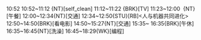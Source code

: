 
10:52
10:52~11:12 {NT}[self_clean]
11:12~11:22 {BRK}[TV]
11:23~12:00  {NT}[午餐]
12:00~12:34{NT}[交通]
12:34~12:50{STU}[RB]<人与机器共同进化>
12:50~14:50{BRK}[看电影]
14:50~15:27{NT}[交通]
15:35~ 16:35{BRK}[午休]
16:35~16:45{NT}[洗澡]
16:45~18:29{WK}[编程]<life-time-tracker>
